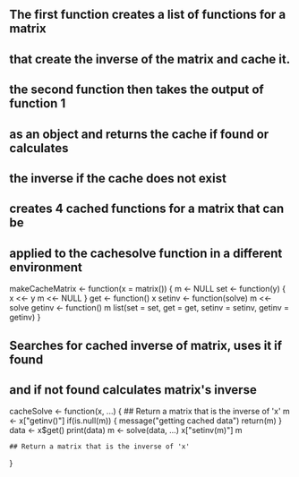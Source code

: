 ## The first function creates a list of functions for a matrix
## that create the inverse of the matrix and cache it.
## the second function then takes the output of function 1
## as an object and returns the cache if found or calculates
## the inverse if the cache does not exist

## creates 4 cached functions for a matrix that can be
## applied to the cachesolve function in a different environment

makeCacheMatrix <- function(x = matrix()) {
    m <- NULL
    set <- function(y) {
      x <<- y
      m <<- NULL
    }
    get <- function() x
    setinv <- function(solve) m <<- solve
   getinv <- function() m
      list(set = set, get = get,
          setinv = setinv,
          getinv = getinv)
}


## Searches for cached inverse of matrix, uses it if found
## and if not found calculates matrix's inverse

cacheSolve <- function(x, ...) {
      ## Return a matrix that is the inverse of 'x'
    m <- x["getinv()"]
    if(is.null(m)) {
        message("getting cached data")
        return(m)
    }
    data <- x$get()
    print(data)
    m <- solve(data, ...)
    x["setinv(m)"]
    m

    ## Return a matrix that is the inverse of 'x'
}
        

